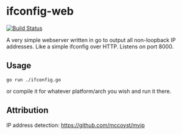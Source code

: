 # ifconfig-web

[![Build Status](https://drone.io/github.com/rjocoleman/ifconfig-web/status.png)](https://drone.io/github.com/rjocoleman/ifconfig-web/latest)

A very simple webserver written in go to output all non-loopback IP addresses.
Like a simple ifconfig over HTTP. Listens on port 8000.


## Usage

`go run ./ifconfig.go`

or compile it for whatever platform/arch you wish and run it there.


## Attribution

IP address detection: https://github.com/mccoyst/myip
